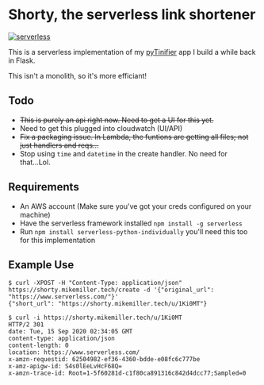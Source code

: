# Shorty, the serverless link shortener

[![serverless](http://public.serverless.com/badges/v3.svg)](http://www.serverless.com)

This is a serverless implementation of my [pyTinifier](https://github.com/mmillerlevels/pyTinifier) app I build a while back in Flask.

This isn't a monolith, so it's more efficiant!

## Todo

- ~~This is purely an api right now. Need to get a UI for this yet.~~
- Need to get this plugged into cloudwatch (UI/API)
- ~~Fix a packaging issue. In Lambda, the funtions are getting all files; not just handlers and reqs...~~
- Stop using `time` and `datetime` in the create handler.  No need for that...Lol.

## Requirements

- An AWS account (Make sure you've got your creds configured on your machine)
- Have the serverless framework installed `npm install -g serverless`
- Run `npm install serverless-python-individually` you'll need this too for this implementation

## Example Use

```
$ curl -XPOST -H "Content-Type: application/json" https://shorty.mikemiller.tech/create -d '{"original_url": "https://www.serverless.com/"}'  
{"short_url": "https://shorty.mikemiller.tech/u/1Ki0MT"}
```

```
$ curl -i https://shorty.mikemiller.tech/u/1Ki0MT
HTTP/2 301 
date: Tue, 15 Sep 2020 02:34:05 GMT
content-type: application/json
content-length: 0
location: https://www.serverless.com/
x-amzn-requestid: 62504982-ef36-4360-bdde-e08fc6c777be
x-amz-apigw-id: S4s0lEeLvHcF68Q=
x-amzn-trace-id: Root=1-5f60281d-c1f80ca891316c842d4dcc77;Sampled=0
```
